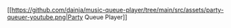 [[https://github.com/dainja/music-queue-player/tree/main/src/assets/party-queuer-youtube.png|Party Queue Player]]
